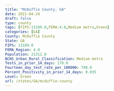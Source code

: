 ```yaml
---
title: "McDuffie County, GA"
date: 2021-04-24
draft: false
type: county
tags: [FIPS:13189.0,FEMA:4.0,Medium metro,Green]
categories: [GA]
County: McDuffie County
State: GA
FIPS: 13189.0
FEMA_Region: 4.0
Population: 21312.0
NCHS_Urban_Rural_Classification: Medium metro
Tests_in_prior_14_days: 170.0
Fourteen_day_test_rate_per_100000: 798.0
Percent_Positivity_in_prior_14_days: 0.035
Level: Green
url: /states/GA/mcduffie-county
---
```



